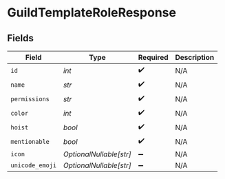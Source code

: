 # GuildTemplateRoleResponse


## Fields

| Field                   | Type                    | Required                | Description             |
| ----------------------- | ----------------------- | ----------------------- | ----------------------- |
| `id`                    | *int*                   | :heavy_check_mark:      | N/A                     |
| `name`                  | *str*                   | :heavy_check_mark:      | N/A                     |
| `permissions`           | *str*                   | :heavy_check_mark:      | N/A                     |
| `color`                 | *int*                   | :heavy_check_mark:      | N/A                     |
| `hoist`                 | *bool*                  | :heavy_check_mark:      | N/A                     |
| `mentionable`           | *bool*                  | :heavy_check_mark:      | N/A                     |
| `icon`                  | *OptionalNullable[str]* | :heavy_minus_sign:      | N/A                     |
| `unicode_emoji`         | *OptionalNullable[str]* | :heavy_minus_sign:      | N/A                     |